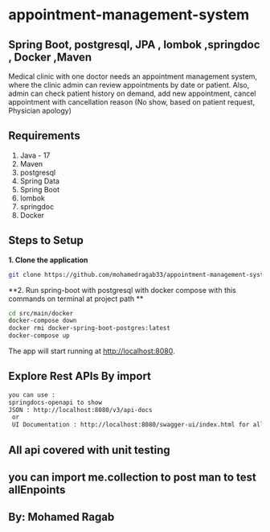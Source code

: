 # appointment-management-system
## Spring Boot, postgresql, JPA , lombok ,springdoc , Docker ,Maven

Medical clinic with one doctor needs an appointment management system, where the clinic admin can review appointments by date or patient.
Also, admin can check patient history on demand, add new appointment, cancel appointment with cancellation reason (No show, based on patient request, Physician apology) 


## Requirements

1. Java - 17
2. Maven 
3. postgresql 
4. Spring Data
5. Spring Boot  
6. lombok
7. springdoc
8. Docker 

## Steps to Setup

**1. Clone the application**

```bash
git clone https://github.com/mohamedragab33/appointment-management-system.git
```

**2. Run spring-boot with postgresql with docker compose with this commands on terminal at project path **

```bash
cd src/main/docker
docker-compose down
docker rmi docker-spring-boot-postgres:latest
docker-compose up
```

The app will start running at <http://localhost:8080>.

## Explore Rest APIs By import  

```bash
you can use : 
springdocs-openapi to show 
JSON : http://localhost:8080/v3/api-docs 
 or 
 UI Documentation : http://localhost:8080/swagger-ui/index.html for all APIS.
```

## All api covered with unit testing 
## you can import me.collection to post man to test allEnpoints  

## By: Mohamed Ragab
